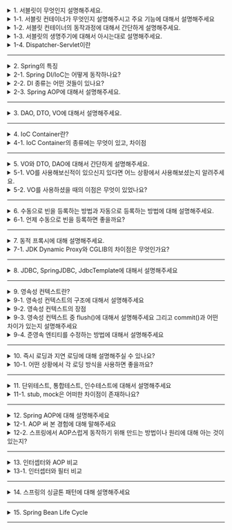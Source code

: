<details>
  <summary>1. 서블릿이 무엇인지 설명해주세요.</summary>
  서블릿은 자바 기반의 웹 애플리케이션 프로그래밍 기술로, 동적 웹페이지를 만들 때 사용됩니다. 웹을 구성하는 다양한 요청(requests)과 응답(responses)이 있으며, 이러한 요청과 응답에는 규칙이 존재합니다. 서블릿은 이러한 요청과 응답을 일일히 처리하지 않고, 간단한 메서드 호출을 통해 웹 요청과 응답의 흐름을 체계적으로 다룰 수 있게 해줍니다. 서블릿을 사용하면 웹 애플리케이션을 효율적으로 개발하고 관리할 수 있습니다.
</details>
<details>
  <summary>1-1. 서블릿 컨테이너가 무엇인지 설명해주시고 주요 기능에 대해서 설명해주세요</summary>
  서블릿 컨테이너는 클라이언트의 요청을 받아주고 응답할 수 있게, 웹서버와 소켓으로 통신하며 대표적인 예로 아파치 톰캣(Tomcat)이 있습니다.<br>
1. 서블릿 컨테이너는 서블릿과 웹서버가 손쉽게 통신할 수 있게 해줍니다. 네트워크를 통한 소통을 위해서는 소켓을 만들고 listen, accept, connect 등을 해야하지만 서블릿 컨테이너는 이러한 기능을 API로 제공하여 간편화합니다. 결과적으로 개발자는 서블릿에 구현해야 할 비지니스 로직에 대해서만 초점을 두게끔 도와줍니다.<br>
2. 서블릿의 생명주기를 관리합니다. <br>
3. 멀티쓰레드를 지원 및 관리합니다. <br>
4. 선언적 보안 관리
</details>
<details>
  <summary>1-2. 서블릿 컨테이너의 동작과정에 대해서 간단하게 설명해주세요.</summary>
  <li> 앞서 클라이언트의 요청이 들어오면 서블릿 컨테이너는 해당 web.xml을 기반으로 사용자가 요청한 URL이 어느 서블릿에 대한 요청인지 찾습니다. 해당 서블릿이 메모리에 없을 경우 init()을 통해 생성하고, 서블릿이 변경되었을 경우 파괴 후 init()을 통해 새로운 내용을 적재합니다.</li>
<li> 서블릿이 있는 경우 service() 메소드를 통해 요청에 대한 응답이 doGet(), doPost()로 나뉘어 response가 생성됩니다.</li>
<li> 컨테이너가 서블릿을 종료시킬때에는 destroy()를 통해 종료됩니다.</li>
</details>
<details>
  <summary>1-3. 서블릿의 생명주기에 대해서 아시는대로 설명해주세요.</summary>
  1. 요청이 오면, Servlet 클래스가 로딩되어 요청에 대한 Servlet 객체가 생성됩니다.<br>
2. 서버는 init() 메소드를 호출해서 Servlet을 초기화합니다.<br>
3. service() 메소드를 호출해서 Servlet이 브라우저의 요청을 처리하도록 합니다.<br>
4. service() 메소드는 특정 HTTP 요청(GET, POST 등)을 처리하는 메서드 (doGet(), doPost() 등)를 호출합니다.<br>
5. 서버는 destroy() 메소드를 호출하여 Servlet을 제거합니다.
</details>
<details>
  <summary>1-4. Dispatcher-Servlet이란</summary>
  서블릿 컨테이너에서 HTTP 프로토콜을 통해 들어오는 모든 요청을 제일 앞에서 처리해주는 프론트 컨트롤러를 말함

따라서 서버가 받기 전에, 공통처리 작업을 디스패처 서블릿이 처리해주고 적절한 세부 컨트롤러로 작업을 위임해줍니다.

디스패처 서블릿이 처리하는 url 패턴을 지정해줘야 하는데, 일반적으로는 .mvc와 같은 패턴으로 처리하라고 미리 지정해줍니다.

디스패처 서블릿으로 인해 web.xml이 가진 역할이 상당히 축소되었습니다. 기존에는 모든 서블릿을 url 매핑 활용을 위해 모두 web.xml에 등록해 주었지만, 디스패처 서블릿은 그 전에 모든 요청을 핸들링해주면서 작업을 편리하게 할 수 있도록 도와줍니다. 또한 이 서블릿을 통해 MVC를 사용할 수 있기 때문에 웹 개발 시 큰 장점을 가져다 줍니다.
</details>

---

<details>
  <summary>2. Spring의 특징</summary>
  대표적으로 DI/IoC, AOP 가 있습니다.
</details>
<details>
  <summary>2-1. Spring DI/IoC는 어떻게 동작하나요?</summary>
  IoC(제어의 역전)은 프로그램의 제어 흐름을 직접 제어하는 것이 아니라 외부에서 관리하는 것으로 코드의 최종호출은 개발자가 제어하는 것이 아닌 프레임워크의 내부에서 결정된 대로 이루어집니다.

DI(의존성 주입)은 Spring 프레임워크에서 지원하는 IoC의 형태로 클래스 사이의 의존관계를 빈 설정 정보를 바탕으로 컨테이너가 자동으로 연결해줍니다.
</details>
<details>
  <summary>2-2. DI 종류는 어떤 것들이 있나요?</summary>
  setter 메서드를 통해 의존 관계를 주입하는 수정자 주입 방법,

생성자를 통해 주입하는 생성자 주입 방법,

필드에 @Autowired를 붙여서 바로 주입하는 필드 주입 방법이 있습니다.
</details>
<details>
  <summary>2-3. Spring AOP에 대해서 설명해주세요.</summary>
  관점 지향 프로그래밍으로 어떤 로직을 기준으로 핵심적인 관점, 부가적인 관점으로 나누어서 보고 그 관점을 기준으로 각각 모듈화하는 것입니다.

공통의 관심 사항을 적용해서 발생하는 의존 관계의 복잡성과 코드 중복을 해소해줍니다.

각 클래스에서 공통 관심 사항을 구현한 모듈에 대한 의존관계를 갖기 보단, Aspect를 이용해 핵심 로직을 구현한 각 클래스에 공통 기능을 적용합니다.

간단한 설정만으로도 공통 기능을 여러 클래스에 적용할 수 있는 장점이 있으며 핵심 로직 코드를 수정하지 않고도 웹 애플리케이션의 보안, 로깅, 트랜잭션과 같은 공통 관심 사항을 AOP를 이용해 간단하게 적용할 수 있습니다.
</details>

---

<details>
  <summary>3. DAO, DTO, VO에 대해서 설명해주세요.</summary>
  DAO는 Data Access Object로 주로 DB의 data에 접근하기 위한 객체입니다.

DTO는 Data Transfer Object로 레이어간 데이터를 전송하기 위해 정의된 객체입니다. 주로 json과 같은 직렬화에 사용되는 객체입니다.

VO는 DTO와 유사하지만 DTO와 달리 Read-Only라는 속성을 가지고 있는 객체입니다.
</details>

---

<details>
  <summary>4. IoC Container란?</summary>
  스프링에서 객체를 생성하고 관리하고 책임지고 의존성을 관리해주는 컨테이너를 말합니다.
</details>
<details>
  <summary>4-1. IoC Container의 종류에는 무엇이 있고, 차이점</summary>
  <li> BeanFactory<ul>
    <li> 단순히 컨테이너에서 객체를 생성하고 DI를 처리하는 기능만 제공</li>
    <li> Bean을 등록, 생성, 조회, 반환</li>
    <li> 팩토리 디자인 패턴을 구현한 것으로 빈을 생성하고 분배하는 책임을 가짐</li></ul></li>
<li> ApplicationContext (= IoC Container라고 볼 수 있음)<ul>
    <li> Bean을 등록, 생성, 조회, 반환 관리하는 기능은 BeanFactory와 같다.</li>
    <li> 스프링의 각종 부가 기능을 추가로 제공<ul>
        <li> 국제화가 지원되는 텍스트 메세지를 관리</li>
        <li> 이미지 같은 파일 자원을 로드할 수 있는 포괄적인 방법을 제공</li>
        <li> 리스너로 등록된 빈에게 이벤트 발생을 알려줌</li></ul></li></ul></li>
</details>

---

<details>
  <summary>5. VO와 DTO, DAO에 대해서 간단하게 설명해주세요.</summary>
  DAO는 Data Access Object로 주로 DB의 data에 접근하기 위한 객체입니다.<br>
DTO는 Data Transfer Object로 레이어간 데이터를 전송하기 위해 정의된 객체입니다. 주로 json과 같은 직렬화에 사용되는 객체입니다.<br>
VO는 DTO와 유사하지만 DTO와 달리 Read-Only라는 속성을 가지고 있는 객체입니다.
</details>
<details>
  <summary>5-1. VO를 사용해보신적이 있으신지 있다면 어느 상황에서 사용해보셨는지 알려주세요.</summary>
  
</details>
<details>
  <summary>5-2. VO를 사용하셨을 때의 이점은 무엇이 있었나요?</summary>
  VO는 도메인에서 한 개 또는 그 이상의 속성들을 묶어서 특정 값을 나타낼 때 사용합니다.<br>
원시타입으로 도메인 객체를 모델링 했을 때의 한계를 극복해줍니다.<br>
예를 들어서 돈의 타입을 int 대신 Money라는 객체로 정의한다면, 의미를 명확히 드러낼 수 있을 뿐더러 돈의 값이 0이상인 양수를 보장해주는 등 제약사항을 추가할 수도 있습니다.<br>
또한 원시값들을 VO로 포장하면 엔티티가 지나치게 커지는 것을 막을 수 있습니다.
</details>

---

<details>
  <summary>6. 수동으로 빈을 등록하는 방법과 자동으로 등록하는 방법에 대해 설명해주세요.</summary>
  수동으로 등록하는 방법은 @Configuration 애너테이션이 붙은 클래스에서 @Bean 애너테이션이 붙은 메서드 반환값을 등록합니다. 또는 xml 파일을 이용할 수도 있습니다.<br>
자동으로 등록하는 방법은 @Component 애너테이션 혹은 @Component 기반 애너테이션들은 컴포넌트 스캔을 통해 자동으로 빈으로 등록됩니다.
</details>
<details>
  <summary>6-1. 언제 수동으로 빈을 등록하면 좋을까요?</summary>
  데이터베이스 연결이나 공통 로그 처리와 같은 기술 적인 문제나 공통 관심사를 처리할 때 수동으로 빈을 등록하여 설정 정보에 명확하게 나타나게 하는 것이 유지보수에 좋다고 합니다. (문제 발생했을 때 위치 파악 쉬움)<br>
또한 비즈니스 로직 중 다형성을 적극 활용하는 빈에 대해 사용하면 좋습니다.
</details>

---

<details>
  <summary>7. 동적 프록시에 대해 설명해주세요. </summary>
  정적 프록시가 가진 문제를 해결하고자 런타임 시점에 프록시를 자동으로 만들어서 적용해주는 기술입니다.
</details>
<details>
  <summary>7-1. JDK Dynamic Proxy와 CGLIB의 차이점은 무엇인가요?</summary>
  <li> JDK 동적 프록시<ul>
    <li> 인터페이스 기반으로 프록시를 생성한다.</li>
    <li> 개발자가 직접 일일이 프록시 객체를 생성하는 것이 아닌, 프록시 패키지에서 제공하는 API를 이용하여 동적으로 프록시 인스턴스를 만들어 등록하는 방법 👉 Reflection API 기법을 응용한 연장선의 개념</li></ul></li>
<li> CGLIB<ul>
    <li> 클래스 기반(인터페이스도 가능)**으로 프록시를 생성한다.</li>
    <li> 바이트코드를 조작해 동적으로 클래스를 생성하는 기술을 제공하는 라이브러리</il></ul></li>
</details>

---

<details>
  <summary>8. JDBC, SpringJDBC, JdbcTemplate에 대해서 설명해주세요</summary>
  JDBC는 자바와 데이터베이스를 연결하기 위한 Java 표준 인터페이스이며, SpringJDBC는 스프링에서 DB를 사용하기 위한 오리지널 의존성입니다.<br>
JdbcTemplate은  SpringJDBC에서 제공하는 클래스로 개발자가 JDBC 기술을 쉽게 사용할 수 있도 도와줍니다.
</details>

---

<details>
  <summary>9. 영속성 컨텍스트란?</summary>
  엔티티를 영구 저장하는 환경이라는 뜻으로, 애플리케이션과 데이터베이스 사이에서 객체를 보관하는 가상의 데이터베이스 역할을 수행합니다. EntityManager에  엔티티를 저장하거나 조회하면 EntityManager는 영속성 컨텍스트에 엔티티를 보관하고 관리합니다.<br>
해당 트렌잭션이 끝날 때(commit) 그 동안 모아둔 쿼리를 DB에 쏴주게 된다. 여기서 중요한 것은 영속성 컨텍스트는 당연히 하나의 트렌젝션에서만 공유가 된다.
</details>
<details>
  <summary>9-1. 영속성 컨텍스트의 구조에 대해서 설명해주세요</summary>
  영속성 컨텍스트의 내부구조에는 SQL을 저장하는 저장공간과 객체들을 저장하는 공간이 있습니다.<br>
SQL 저장공간에는 DB에 날려주어야 하는 쿼리들을 저장해두고 있습니다. 그리고 영속성 컨텍스트로 관리되고 있는 객체에 대한 정보를 저장해 둡니다. <br>
이때 스냅샷은 최초 객체가 생성될 때의 상태를 저장해두며 이것을 저장하는 이유는 추후 Dirty Check를 위해서입니다.
</details>
<details>
  <summary>9-2. 영속성 컨텍스트의 장점</summary>
  1. 영속성 컨텍스트 안에서는 엔티티의 동일성을 보장합니다.<br>
2. 트랜잭션을 커밋하기 직전까지 쓰기 쿼리들을 모아둡니다.<br>
3. 변경 감지 기능이 제공되어 JPA로 엔티티를 수정할 때는 단순히 엔티티를 조회해서 데이터를 변경하면 됩니다.
</details>
<details>
  <summary>9-3. 영속성 컨텍스트 중 flush()에 대해서 설명해주세요 그리고 commit()과 어떤 차이가 있는지 설명해주세요</summary>
  영속성 컨텍스트의 변경 내용을 데이터베이스에 반영합니다.<br>
flush()의 역할로는<br>

1. 수정된 엔티티 있으면 UPDATE 쿼리 쓰기 지연 SQL 저장소에 쌓아두는 엔티티 변경 감지를 수행하고,
2. 쌓아둔 쓰기 지연 SQL 쿼리를 DB에 전송합니다.
3. flush 이후 영속성 컨텍스트를 비우진 않습니다.

이때 commit()을 하게 되면 flush()가 자동 호출된다고 합니다. commit을 호출하면 DB에 번경사항이 영구적으로 반영된 후 영속성 컨텍스트를 제거한다고 합니다. 하지만 flush는 트랜잭션이 종료된 것이 아니기 때문에 롤백이 가능하고 영속성 컨텍스트도 존재합니다.
</details>
<details>
  <summary>9-4. 준영속 엔티티를 수정하는 방법에 대해서 설명해주세요</summary>
  준영속엔티티란 영속성 엔티티의 관리를 받고 있지 않은 엔티티를 의미하며 변경 감지, 병합을 통해 수정할 수 있습니다.<br>
변경 감지는 영속성 컨테스트에서 해당 id를 다시 조회하여 영속상태로 만든 뒤 수정하여 변경감지 기능을 사용하는 것이고,<br>
merge() 메소드는 준영속 상태의 엔티티를 받아서 그 정보로 새로운 영속 상태의 엔티티를 반환하는 방식입니다.
</details>

---

<details>
  <summary>10. 즉시 로딩과 지연 로딩에 대해 설명해주실 수 있나요?</summary>
  즉시 로딩은 엔티티를 로드할 때, 관련된 모든 연관 엔티티나 컬렉션도 함께 즉시 로드하는 전략입니다.<br>
지연 로딩은 엔티티를 로드할 때, 연관된 엔티티나 컬렉션을 실제로 사용할 때 까지 로드하지 않는 전략입니다.
</details>
<details>
  <summary>10-1. 어떤 상황에서 각 로딩 방식을 사용하면 좋을까요?</summary>
  지연 로딩을 주로 사용하고 해당 엔티티의 연관된 엔티티를 항상 조회해야 하는 경우에는 즉시 로딩을 사용하는 것이 좋다고 합니다. N + 1 문제가 발생할 수 있기 때문.
</details>

---
<details>
  <summary>11. 단위테스트, 통합테스트, 인수테스트에 대해서 설명해주세요</summary>
  단위테스트는 함수, 메소드 또는 클래스와 같은 작은 코드 조각을 대상으로 하며 주로 개별 코드 유닛의 기능과 동작을 검증하고 코드의 작은 부분들이 예상대로 작동하는지 확인합니다.<br>
통합테스트는 다양한 코드 유닛이 함께 작동할 때의 상호 작용을 검증합니다. 단위 테스트에서는 확인할 수 없는 코드 유닛 간의 상호 작용 및 연동을 테스트하여 시스템이 정상적으로 통합되었는지 확인합니다.<br>
인수테스트는 소프트웨어를 최종 사용자 또는 고객의 요구 사항에 따라 테스트하며 시스템이 실제 환경에서 사용 가능하며 고객 요구 사항을 충족하는지 확인합니다.
</details>
<details>
  <summary>11-1. stub, mock은 어떠한 차이점이 존재하나요?</summary>
  stub과 mock 모두 모의 객체입니다.

stub은 더미 객체를 생성하고 실제로 동작하는것처럼 보이게 만든 가짜 객체입니다. 메서드 수행 후 객체의 상태를 확인하여 올바르게 동작했는지를 확인하는 상태 검증 방법입니다. 테스트에서 호출된 요청에 대해 미리 준비해둔 답변을 응답하며 협력 객체의 특정 부분이 테스트가 어려운 경우, stub을 사용하여 수월하게 테스트할 수 있습니다.

mock은 호출에 대한 기대를 명세하고, 내용에 따라 동작하도록 프로그래밍 된 객체입니다. 행위 검증으로 특정 동작을 수행하는지(= 메소드를 제대로 콜 하는지)에 대한 검증을 할 수 있습니다. 테스트 작성을 위한 환경 구축이 어려울 때, 테스트하고자 하는 코드와 엮인 객체들을 대신하기 위해 만들어진 객체입니다.
</details>

---
<details>
  <summary>12. Spring AOP에 대해 설명해주세요</summary>
  관점지향 프로그래밍으로, 핵심 비즈니스 로직과 부가 기능을 분리해 모듈화하는 것을 말한다.
</details>
<details>
  <summary>12-1. AOP 써 본 경험에 대해 말해주세요</summary>
</details>
<details>
  <summary>12-2. 스프링에서 AOP스럽게 동작하기 위해 만드는 방법이나 원리에 대해 아는 것이 있는지?</summary>
  AOP는 프록시를 사용해 구현합니다.

1. 프록시 패턴을 이용해 직접 구현할 수 있습니다.
2. JDK Dynamic Proxy
    - 개발자가 직접 일일이 프록시 객체를 생성하는 것이 아닌, 프록시 패키지에서 제공하는 API를 이용하여 동적으로 프록시 인스턴스를 만들어 등록하는 방법 👉 Reflection API 기법을 응용한 연장선의 개념
    - 인터페이스 기반으로 프록시를 생성한다.
3. CGLIB
    - 바이트코드를 조작해 동적으로 클래스를 생성하는 기술을 제공하는 라이브러리
    - 클래스 기반(인터페이스도 가능)으로 프록시를 생성한다.
</details>

---
<details>
  <summary>13. 인터셉터와 AOP 비교</summary>
  인터셉터 대신에 컨트롤러들에 적용할 부가기능을 어드바이스로 만들어 AOP를 적용할 수도 있다.

하지만 다음과 같은 이유들로 컨트롤러의 호출 과정에 적용되는 부가기능들은 인터셉터를 사용하는 편이 낫다.

1. 컨트롤러는 타입과 실행 메소드가 모두 제각각이라 포인트컷(적용할 메소드 선별)의 작성이 어렵다.
2. 컨트롤러는 파라미터나 리턴 값이 일정하지 않다.

즉, 타입이 일정하지 않고 호출 패턴도 정해져 있지 않기 때문에 컨트롤러에 AOP를 적용하려면 번거로운 부가 작업들이 생기게 된다.
</details>
<details>
  <summary>13-1. 인터셉터와 필터 비교</summary>
  ![image](https://github.com/anifriends/Anifriends-Backend/assets/88873302/3a1d8d15-6daa-4d21-93e2-f36878a90607)
</details>

---
<details>
  <summary>14. 스프링의 싱글톤 패턴에 대해 설명해주세요</summary>
  스프링에서 bean 생성시 별다른 설정이 없으면 default로 싱글톤이 적용됩니다.스프링은 컨테이너를 통해 직접 싱글톤 객체를 생성하고 관리하는데,요청이 들어올 때마다 매번 객체를 생성하지 않고, 이미 만들어진 객체를 공유하기 때문에 효율적인 사용이 가능합니다.
</details>

---
<details>
  <summary>15. Spring Bean Life Cycle</summary>
  Bean의 생성부터 소멸까지의 과정을 뜻하는데, 스프링 빈은 아래와 같은 라이프 사이클을 가진다.

스프링 컨테이너 생성 -> 스프링 빈 생성 -> 의존관계 주입 -> 초기화 콜백 -> 사용 -> 소멸 전 콜백 -> 스프링 종료.
</details>

---